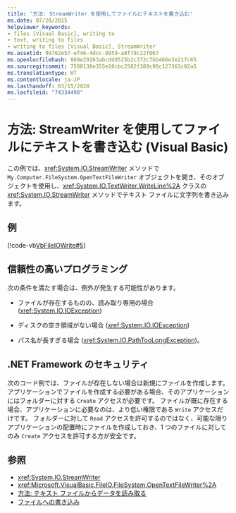 ```yaml
---
title: '方法: StreamWriter を使用してファイルにテキストを書き込む'
ms.date: 07/20/2015
helpviewer_keywords:
- files [Visual Basic], writing to
- text, writing to files
- writing to files [Visual Basic], StreamWriter
ms.assetid: 99762e57-ef46-4dcc-8959-a8f79c22f067
ms.openlocfilehash: 869e29263abcdd8525b2c372c7bb466e3e21fc65
ms.sourcegitcommit: 7588136e355e10cbc2582f389c90c127363c02a5
ms.translationtype: HT
ms.contentlocale: ja-JP
ms.lasthandoff: 03/15/2020
ms.locfileid: "74334498"
---
```

# <a name="how-to-write-text-to-files-with-a-streamwriter-in-visual-basic"></a>方法: StreamWriter を使用してファイルにテキストを書き込む (Visual Basic)

この例では、<xref:System.IO.StreamWriter> メソッドで `My.Computer.FileSystem.OpenTextFileWriter` オブジェクトを開き、そのオブジェクトを使用し、<xref:System.IO.TextWriter.WriteLine%2A> クラスの <xref:System.IO.StreamWriter> メソッドでテキスト ファイルに文字列を書き込みます。  
  
## <a name="example"></a>例  

 [!code-vb[VbFileIOWrite#5](~/samples/snippets/visualbasic/VS_Snippets_VBCSharp/VbFileIOWrite/VB/Class1.vb#5)]  
  
## <a name="robust-programming"></a>信頼性の高いプログラミング  

 次の条件を満たす場合は、例外が発生する可能性があります。  
  
- ファイルが存在するものの、読み取り専用の場合 (<xref:System.IO.IOException>)  
  
- ディスクの空き領域がない場合 (<xref:System.IO.IOException>)  
  
- パス名が長すぎる場合 (<xref:System.IO.PathTooLongException>)。  
  
## <a name="net-framework-security"></a>.NET Framework のセキュリティ  

 次のコード例では、ファイルが存在しない場合は新規にファイルを作成します。 アプリケーションでファイルを作成する必要がある場合、そのアプリケーションにはフォルダーに対する `Create` アクセスが必要です。 ファイルが既に存在する場合、アプリケーションに必要なのは、より低い権限である `Write` アクセスだけです。 フォルダーに対して `Read` アクセスを許可するのではなく、可能な限りアプリケーションの配置時にファイルを作成しておき、1 つのファイルに対してのみ `Create` アクセスを許可する方が安全です。  
  
## <a name="see-also"></a>参照

- <xref:System.IO.StreamWriter>
- <xref:Microsoft.VisualBasic.FileIO.FileSystem.OpenTextFileWriter%2A>
- [方法: テキスト ファイルからデータを読み取る](../../../../visual-basic/developing-apps/programming/drives-directories-files/how-to-read-from-text-files.md)
- [ファイルへの書き込み](../../../../visual-basic/developing-apps/programming/drives-directories-files/writing-to-files.md)
